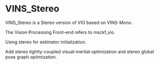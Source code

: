 # VINS_Stereo
VINS_Stereo is a Stereo version of VIO based on VINS-Mono.

The Vision Processing Front-end refers to msckf_vio.

Using stereo for estimator initialization.

Add stereo tightly-coupled visual-inertial optimization and stereo global pose graph optimization.

